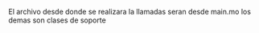 El archivo desde donde se realizara la llamadas seran desde main.mo
los demas son clases de soporte 
